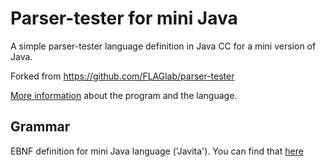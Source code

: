 # Parser-tester for mini Java

A simple parser-tester language definition in Java CC for a mini version of Java.

Forked from <https://github.com/FLAGlab/parser-tester>

[More information](docs/tp1.2.pdf) about the program and the language.

## Grammar

EBNF definition for mini Java language ('Javita'). You can find that [here](docs/class.ebnf)

